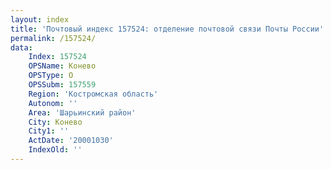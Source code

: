 ```yaml
---
layout: index
title: 'Почтовый индекс 157524: отделение почтовой связи Почты России'
permalink: /157524/
data:
    Index: 157524
    OPSName: Конево
    OPSType: О
    OPSSubm: 157559
    Region: 'Костромская область'
    Autonom: ''
    Area: 'Шарьинский район'
    City: Конево
    City1: ''
    ActDate: '20001030'
    IndexOld: ''
---
```

